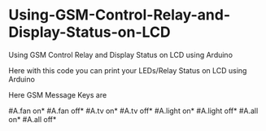 # Using-GSM-Control-Relay-and-Display-Status-on-LCD
Using  GSM  Control Relay and Display Status on LCD using Arduino

Here 
with this code you can print your LEDs/Relay Status on LCD using Arduino 

Here GSM Message Keys  are 

#A.fan on*
#A.fan off*
#A.tv on*
#A.tv off*
#A.light on*
#A.light off*
#A.all on*
#A.all off*
